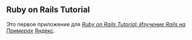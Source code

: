 ## Ruby on Rails Tutorial

Это первое приложение для
[*Ruby on Rails Tutorial: Изучение Rails на Примерах*](http://railstutorial.org/) [Яндекс](http://ya.ru/).